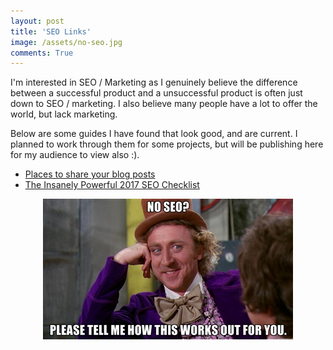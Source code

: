 ```yaml
---
layout: post
title: 'SEO Links'
image: /assets/no-seo.jpg
comments: True
---
```



I'm interested in SEO / Marketing as I genuinely believe the difference between a successful product and a unsuccessful product is often just down to SEO / marketing. I also believe many people have a lot to offer the world, but lack marketing.

Below are some guides I have found that look good, and are current. I planned to work through them for some projects, but will be publishing here for my audience to view also :).

* [Places to share your blog posts](https://www.bloggertipstricks.com/places-share-blog-posts.html)
* [The Insanely Powerful 2017 SEO Checklist](http://www.clickminded.com/seo-checklist/)


<p style="text-align: center">
	<img src="/assets/no-seo.jpg?style=seventyfive">
</p>